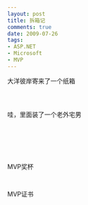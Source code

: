 ```yaml
---
layout: post
title: 拆箱记
comments: true
date: 2009-07-26
tags:
- ASP.NET
- Microsoft
- MVP
---
```


<p>大洋彼岸寄来了一个纸箱</p>
<p><img src="http://huobazi.github.com/images/hbz_images/mvp/1.jpg" alt=""></p>
<p><!--more--></p>
<p><img src="http://huobazi.github.com/images/hbz_images/mvp/2.jpg" alt=""></p>
<p><img src="http://huobazi.github.com/images/hbz_images/mvp/3.jpg" alt=""></p>
<p>哇，里面装了一个老外宅男</p>
<p><img src="http://huobazi.github.com/images/hbz_images/mvp/4.jpg" alt=""></p>
<p><img src="http://huobazi.github.com/images/hbz_images/mvp/5.jpg" alt=""></p>
<p><img src="http://huobazi.github.com/images/hbz_images/mvp/6.jpg" alt=""></p>
<p><img src="http://huobazi.github.com/images/hbz_images/mvp/7.jpg" alt=""></p>
<p><img src="http://huobazi.github.com/images/hbz_images/mvp/8.jpg" alt=""></p>
<p><img src="http://huobazi.github.com/images/hbz_images/mvp/9.jpg" alt=""></p>
<p>MVP奖杯</p>
<p><img src="http://huobazi.github.com/images/hbz_images/mvp/10.jpg" alt=""></p>
<p><img src="http://huobazi.github.com/images/hbz_images/mvp/11.jpg" alt=""></p>
<p>MVP证书</p>
<p><img src="http://huobazi.github.com/images/hbz_images/mvp/12.jpg" alt=""></p>				
